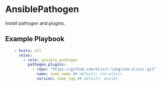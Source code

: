 AnsiblePathogen
=========

Install pathogen and plugins.

Example Playbook
----------------
``` yml
    - hosts: all
      roles:
        - role: ansible_pathogen
          pathogen_plugins:
            - repo: "https://github.com/elixir-lang/vim-elixir.git"
              name: some_name ## default: vim-elixir
              version: some_tag ## default: master
```
